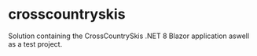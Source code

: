 # crosscountryskis

Solution containing the CrossCountrySkis .NET 8 Blazor application aswell as a test project. 